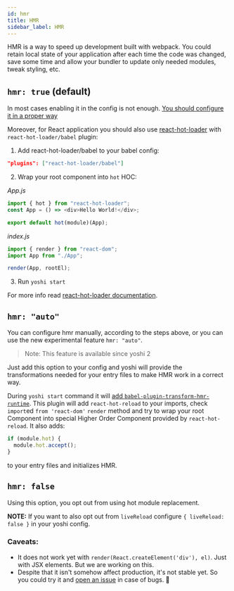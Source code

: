 ```yaml
---
id: hmr
title: HMR
sidebar_label: HMR
---
```


HMR is a way to speed up development built with webpack. You could retain local state of your application after each time the code was changed, save some time and allow your bundler to update only needed modules, tweak styling, etc.

## `hmr: true` (default)

In most cases enabling it in the config is not enough.
[You should configure it in a proper way](https://webpack.js.org/api/hot-module-replacement/)

Moreover, for React application you should also use [react-hot-loader](https://github.com/gaearon/react-hot-loader) with `react-hot-loader/babel` plugin:

1. Add react-hot-loader/babel to your babel config:

```json
"plugins": ["react-hot-loader/babel"]
```

2. Wrap your root component into `hot` HOC:

_App.js_

```js
import { hot } from "react-hot-loader";
const App = () => <div>Hello World!</div>;

export default hot(module)(App);
```

_index.js_

```js
import { render } from "react-dom";
import App from "./App";

render(App, rootEl);
```

3. Run `yoshi start`

For more info read [react-hot-loader documentation](https://github.com/gaearon/react-hot-loader#install).

## `hmr: "auto"`

You can configure hmr manually, according to the steps above, or you can use the new experimental feature `hmr: "auto"`.

> Note: This feature is available since yoshi 2

Just add this option to your config and yoshi will provide the transformations needed for your entry files to make HMR work in a correct way.

During `yoshi start` command it will [add `babel-plugin-transform-hmr-runtime`](https://github.com/wix/yoshi/pull/189). This plugin will add `react-hot-reload` to your imports, check `import`ed `from 'react-dom'` `render` method and try to wrap your root Component into special Higher Order Component provided by `react-hot-reload`.
It also adds:

```js
if (module.hot) {
  module.hot.accept();
}
```

to your entry files and initializes HMR.

## `hmr: false`

Using this option, you opt out from using hot module replacement.

**NOTE:** If you want to also opt out from `liveReload` configure `{ liveReload: false }` in your yoshi config.

### Caveats:

- It does not work yet with `render(React.createElement('div'), el)`. Just with JSX elements. But we are working on this.
- Despite that it isn't somehow affect production, it's not stable yet. So you could try it and [open an issue](https://github.com/wix/yoshi/issues) in case of bugs. 🙏
